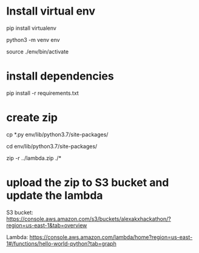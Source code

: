 # Install virtual env

pip install virtualenv

python3 -m venv env

source ./env/bin/activate 



# install dependencies

pip install -r requirements.txt


# create zip 
cp *.py env/lib/python3.7/site-packages/

cd env/lib/python3.7/site-packages/

zip -r ../lambda.zip ./*


# upload the zip to S3 bucket and update the lambda
S3 bucket: https://console.aws.amazon.com/s3/buckets/alexakxhackathon/?region=us-east-1&tab=overview

Lambda: https://console.aws.amazon.com/lambda/home?region=us-east-1#/functions/hello-world-python?tab=graph

